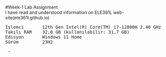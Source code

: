 #Week-1 Lab Assignment  
I have read and understood information on ELE361L web-site(ele361l.github.io)  
<pre>
İşlemci       12th Gen Intel(R) Core(TM) i7-12800H 2.40 GHz  
Takılı RAM    32,0 GB (kullanılabilir: 31,7 GB)  
Edisyon       Windows 11 Home   
Sürüm         23H2<pre>
 -
